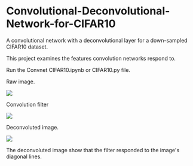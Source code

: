 # Convolutional-Deconvolutional-Network-for-CIFAR10
A convolutional network with a deconvolutional layer for a down-sampled CIFAR10 dataset. 

This project examines the features convolution networks respond to.

Run the Convnet CIFAR10.ipynb or CIFAR10.py file.

Raw image.

<img src="https://i.imgur.com/WItpsZM.png">

Convolution filter

<img src="https://i.imgur.com/UfcLYAJ.png">

Deconvoluted image.

<img src="https://i.imgur.com/UfcLYAJ.png">

The deconvoluted image show that the filter responded to the image's diagonal lines.
